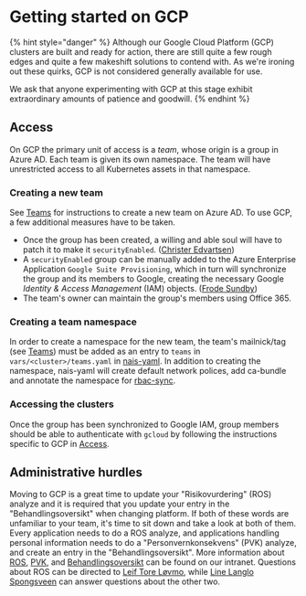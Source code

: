 # Getting started on GCP

{% hint style="danger" %}
Although our Google Cloud Platform (GCP) clusters are built and ready for action, there are still quite a few rough
edges and quite a few makeshift solutions to contend with. As we're ironing out these quirks, GCP is not considered
generally available for use.

We ask that anyone experimenting with GCP at this stage exhibit extraordinary amounts of patience and goodwill.
{% endhint %}

## Access
On GCP the primary unit of access is a *team*, whose origin is a group in Azure AD. Each team is given its own
namespace. The team will have unrestricted access to all Kubernetes assets in that namespace.

### Creating a new team

See [Teams] for instructions to create a new team on Azure AD. To use GCP, a few additional measures have to be taken.

* Once the group has been created, a willing and able soul will have to patch it to make it `securityEnabled`. ([Christer Edvartsen])
* A `securityEnabled` group can be manually added to the Azure Enterprise Application `Google Suite Provisioning`, which in turn will synchronize the group and its members to Google, creating the necessary Google *Identity & Access Management* (IAM) objects. ([Frode Sundby])
* The team's owner can maintain the group's members using Office 365.

### Creating a team namespace

In order to create a namespace for the new team, the team's mailnick/tag (see [Teams]) must be added as an entry to
`teams` in `vars/<cluster>/teams.yaml` in [nais-yaml]. In addition to creating the namespace, nais-yaml will create
default network polices, add ca-bundle and annotate the namespace for [rbac-sync].

### Accessing the clusters

Once the group has been synchronized to Google IAM, group members should be able to authenticate with `gcloud` by
following the instructions specific to GCP in [Access].

## Administrative hurdles

Moving to GCP is a great time to update your "Risikovurdering" (ROS) analyze and it is required that you update your
entry in the "Behandlingsoversikt" when changing platform. If both of these words are unfamiliar to your team, it's time
to sit down and take a look at both of them. Every application needs to do a ROS analyze, and applications handling
personal information needs to do a "Personvernkonsekvens" (PVK) analyze, and create an entry in the
"Behandlingsoversikt". More information about [ROS][], [PVK][], and [Behandlingsoversikt][] can be found on our
intranet. Questions about ROS can be directed to [Leif Tore Løvmo][], while [Line Langlo Spongsveen][] can answer
questions about the other two.

[Teams]: ../basics/teams.md
[nais-yaml]: https://github.com/navikt/nais-yaml
[rbac-sync]: https://github.com/nais/rbac-sync
[Access]: ../basics/access.md#google-cloud-platform-gcp
[Christer Edvartsen]: https://nav-it.slack.com/messages/DDE0P7EA3
[Frode Sundby]: https://nav-it.slack.com/messages/D8QRAFZPT
[Leif Tore Løvmo]: https://nav-it.slack.com/messages/DB4DDCACF
[Line Langlo Spongsveen]: https://nav-it.slack.com/messages/DNXJ7PMH7
[ROS]: https://navno.sharepoint.com/sites/intranett-it/SitePages/Risikovurderinger.aspx
[PVK]: https://navno.sharepoint.com/sites/intranett-personvern/SitePages/PVK.aspx
[Behandlingsoversikt]: https://navno.sharepoint.com/sites/intranett-personvern/SitePages/Behandlingsoversikt.aspx

